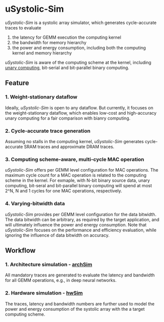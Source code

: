 # uSystolic-Sim
*uSystolic-Sim* is a systolic array simulator, which generates cycle-accurate traces to evaluate 
1) the latency for GEMM execution the computing kernel
2) the bandwidth for memory hierarchy
3) the power and energy consumption, including both the computing kernel and memory hierarchy

*uSystolic-Sim* is aware of the computing scheme at the kernel, including [unary computing](https://conferences.computer.org/isca/pdfs/ISCA2020-4QlDegUf3fKiwUXfV0KdCm/466100a377/466100a377.pdf), bit-serial and bit-parallel binary computing.

## Feature
### 1. Weight-stationary dataflow
Ideally, *uSystolic-Sim* is open to any dataflow. But currently, it focuses on the weight-stationary dataflow, which enables low-cost and high-accuracy unary computing for a fair comparison with bianry computing.

### 2. Cycle-accurate trace generation
Assuming no stalls in the computing kernel, *uSystolic-Sim* generates cycle-accurate SRAM traces and approximate DRAM traces.

### 3. Computing scheme-aware, multi-cycle MAC operation
*uSystolic-Sim* offers per GEMM level configuration for MAC operations. The maximum cycle count for a MAC operation is related to the computing scheme in the kernel. For exmaple, with N-bit binary source data, unary computing, bit-seral and bit-parallel binary computing will spend at most 2^N, N and 1 cycles for one MAC operations, respectively.

### 4. Varying-bitwidth data
*uSystolic-Sim* provides per GEMM level configuration for the data bitwidth. The data bitwidth can be arbitrary, as required by the target application, and will ultimately influence the power and energy consumption. Note that *uSystolic-Sim* focuses on the performance and efficiency evaluation, while ignoring the influence of data bitwidth on accuracy.

## Workflow
### 1. Architecture simulation - [archSim](https://github.com/diwu1990/uSystolic-Sim/blob/main/archSim/README.md)
All mandatory traces are generated to evaluate the latency and bandwidth for all GEMM operations, e.g., in deep neural networks.

### 2. Hardware simulation - [hwSim](https://github.com/diwu1990/uSystolic-Sim/blob/main/hwSim/README.md)
The traces, latency and bandwidth numbers are further used to model the power and energy consumption of the systolic array with the a target computing scheme.